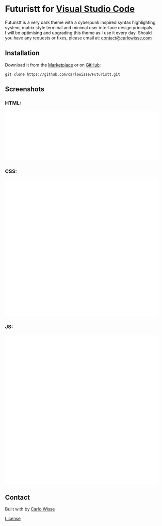 # Futuristt for [Visual Studio Code](http://code.visualstudio.com)
Futuristt is a very dark theme with a cyberpunk inspired syntax highlighting system, matrix style terminal and minimal user interface design principals.</br>
I will be optimising and upgrading this theme as I use it every day. Should you have any requests or fixes, please email at: contact@carlowisse.com</br>

## Installation
Download it from the [Marketplace](https://marketplace.visualstudio.com/items?itemName=carlowisse-futuristt) or on [GitHub](https://github.com/carlowisse/Futuristt):

```
git clone https://github.com/carlowisse/Futuristt.git
```

## Screenshots

### HTML:
![ScreenShot](./images/html.svg)

### CSS:
![ScreenShot](./images/css.svg)

### JS:
![ScreenShot](./images/js.svg)

## Contact
Built with by [Carlo Wisse](https://carlowisse.com)

[License](https://github.com/carlowisse/Futuristt/blob/master/LICENSE.txt)